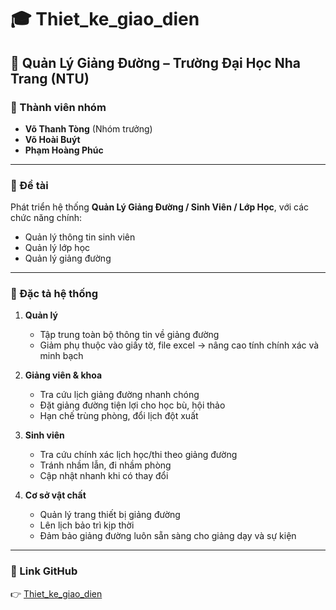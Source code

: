 # 🎓 Thiet_ke_giao_dien  
## 📌 Quản Lý Giảng Đường – Trường Đại Học Nha Trang (NTU)  

### 👥 Thành viên nhóm  
- **Võ Thanh Tòng** (Nhóm trưởng)  
- **Võ Hoài Buýt**  
- **Phạm Hoàng Phúc**  

---

### 🎯 Đề tài  
Phát triển hệ thống **Quản Lý Giảng Đường / Sinh Viên / Lớp Học**, với các chức năng chính:  
- Quản lý thông tin sinh viên  
- Quản lý lớp học  
- Quản lý giảng đường  

---

### 📝 Đặc tả hệ thống  
1. **Quản lý**  
   - Tập trung toàn bộ thông tin về giảng đường  
   - Giảm phụ thuộc vào giấy tờ, file excel → nâng cao tính chính xác và minh bạch  

2. **Giảng viên & khoa**  
   - Tra cứu lịch giảng đường nhanh chóng  
   - Đặt giảng đường tiện lợi cho học bù, hội thảo  
   - Hạn chế trùng phòng, đổi lịch đột xuất  

3. **Sinh viên**  
   - Tra cứu chính xác lịch học/thi theo giảng đường  
   - Tránh nhầm lẫn, đi nhầm phòng  
   - Cập nhật nhanh khi có thay đổi  

4. **Cơ sở vật chất**  
   - Quản lý trang thiết bị giảng đường  
   - Lên lịch bảo trì kịp thời  
   - Đảm bảo giảng đường luôn sẵn sàng cho giảng dạy và sự kiện  

---

### 🔗 Link GitHub  
👉 [Thiet_ke_giao_dien](https://github.com/vothanhtong/Thiet_ke_giao_dien.git)  
